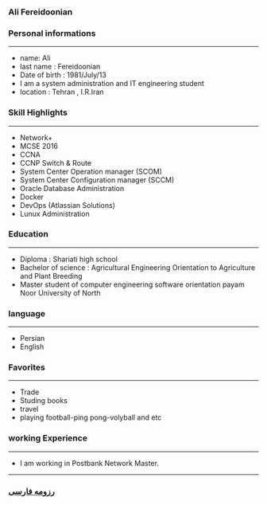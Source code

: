 
### Ali Fereidoonian


### Personal informations

---
+ name: Ali
+ last name : Fereidoonian
+ Date of birth : 1981/July/13
+ I am a system administration and IT engineering student
+ location : Tehran , I.R.Iran


### Skill Highlights

---
+ Network+
+ MCSE 2016
+ CCNA
+ CCNP Switch & Route
+ System Center Operation manager (SCOM)
+ System Center Configuration manager (SCCM)
+ Oracle Database Administration
+ Docker
+ DevOps (Atlassian Solutions)
+ Lunux Administration


### Education

---
+ Diploma : Shariati high school
+ Bachelor of science : Agricultural Engineering Orientation to Agriculture and Plant Breeding
+ Master student of computer engineering software orientation payam Noor University of North 
 

### language

---
+ Persian
+ English

### Favorites

---
+ Trade
+ Studing  books
+ travel 
+ playing football-ping pong-volyball and etc

### working Experience

---
+ I am working in Postbank Network Master.




--- 
### [رزومه فارسی](resume-fa.md)
